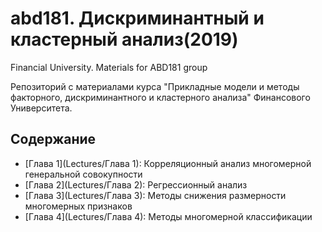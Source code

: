 # abd181. Дискриминантный и кластерный анализ(2019)
Financial University. Materials for ABD181 group 

Репозиторий с материалами курса "Прикладные модели и методы факторного, дискриминантного и кластерного анализа" Финансового Университета.

## Содержание
- [Глава 1](Lectures/Глава 1): Корреляционный анализ многомерной генеральной совокупности
- [Глава 2](Lectures/Глава 2): Регрессионный анализ
- [Глава 3](Lectures/Глава 3): Методы снижения размерности многомерных признаков
- [Глава 4](Lectures/Глава 4): Методы многомерной классификации
